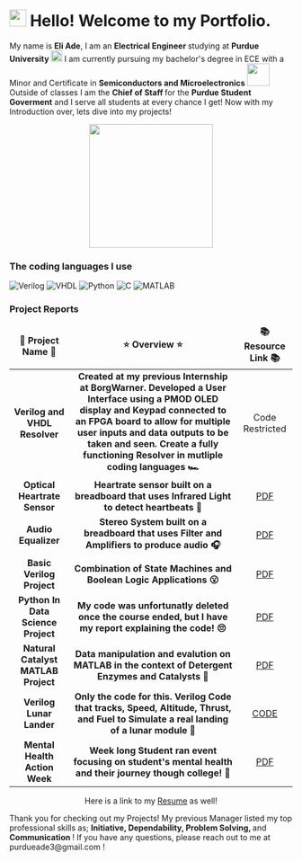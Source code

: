 <h1><img src="https://emojis.slackmojis.com/emojis/images/1620797763/38192/dog_smile.png?1620797763" width="30"/> Hello! Welcome to my Portfolio.</h1>


<p>My name is <b> Eli Ade</b>, I am an <b> Electrical Engineer </b> studying at <b> Purdue University </b> <img src="https://th.bing.com/th/id/OIP.HVoFmkb7c2pCG_vv1IoiKQHaHa?w=172&h=180&c=7&r=0&o=5&pid=1.7" width="20"/> I am currently pursuing my bachelor's degree in ECE with a Minor and Certificate in <b> Semiconductors and Microelectronics </b> <img src="https://th.bing.com/th/id/OIP.jdLRkfpMfwd0PcVfq-ZO3wHaD4?w=341&h=180&c=7&r=0&o=5&pid=1.7" width="40"/> Outside of classes I am the <b> Chief of Staff </b> for the <b>Purdue Student Goverment</b> and I serve all students at every chance I get! Now with my Introduction over, lets dive into my projects! </p>
<p align="center"> <img src="https://th.bing.com/th/id/OIP.8n4E1S2qV49vykWdWkDeygHaEK?w=276&h=180&c=7&r=0&o=5&pid=1.7" width="220"/></p>
<h3>The coding languages I use</h3>
<p>
  <img alt="Verilog" src="https://img.shields.io/badge/-Verilog-45b8d8?style=flat-square&logo=valorant&logoColor=white" />
  <img alt="VHDL" src="https://img.shields.io/badge/-VHDL-8DD6F9?style=flat-square&logo=v&logoColor=white" /> 
  <img alt="Python" src="https://img.shields.io/badge/-Python-46a2f1?style=flat-square&logo=python&logoColor=white" />
  <img alt="C" src="https://img.shields.io/badge/-C-2088FF?style=flat-square&logo=c&logoColor=white" />
  <img alt="MATLAB" src="https://img.shields.io/badge/-MATLAB-1a73e8?style=flat-square&logo=monkeytype&logoColor=white" />
</p>
<h3>Project Reports</h3>
<table>
  <thead align="center">
      <td><b>🚧 Project Name 🚧 </b></td>
      <td><b>⭐ Overview ⭐</b></td>
      <td><b>📚 Resource Link 📚</b></td>
  </thead>
  <tbody>
    <tr>
      <td align="center"> <b>Verilog and VHDL Resolver</b></td>
      <td align="center"><b> Created at my previous Internship at BorgWarner. Developed a User Interface using a PMOD OLED display and Keypad connected to an FPGA board to allow for multiple user inputs and data outputs to be taken and seen. Create a fully functioning Resolver in mutliple coding languages 🏎️  </b></td>
      <td align="center">Code Restricted</td>
    </tr>
    <tr>
      <td align="center"> <b>Optical Heartrate Sensor</b></td>
      <td align="center"><b> Heartrate sensor built on a breadboard that uses Infrared Light to detect heartbeats 💓  </b></td>
      <td align="center"><a href="https://drive.google.com/file/d/1uzxz8KX7Bqr7MV6KBKUzBV37WZ7DhOQ3/view?usp=sharing" target="_blank">PDF</a></td>
    </tr>
	  <tr>
      <td align="center"> <b>Audio Equalizer</b></td>
      <td align="center"><b> Stereo System built on a breadboard that uses Filter and Amplifiers to produce audio  🎧  </b></td>
      <td align="center"><a href="https://drive.google.com/file/d/1YaYcPNTp_vvskc1ZPWXIGwfBKB0CDsgo/view?usp=sharing" target="_blank">PDF</a></td>
    </tr>
    <tr>
      <td align="center"> <b>Basic Verilog Project</b></td>
      <td align="center"><b> Combination of State Machines and Boolean Logic Applications 😮 </b></td>
      <td align="center"><a href="https://drive.google.com/file/d/1PRXQ5qc597bFSCSGh0nX8v0VsMl27Uwx/view?usp=sharing" target="_blank">PDF</a></td>
    </tr>
    <tr>
      <td align="center"> <b>Python In Data Science Project</b></td>
      <td align="center"><b>My code was unfortunatly deleted once the course ended, but I have my report explaining the code! 😔</b></td>
      <td align="center"><a href="https://drive.google.com/file/d/1frC4kuPlbO5YfBdPwl5PfcazcZOEC_XT/view?usp=sharing" target="_blank">PDF</a></td>
    </tr>
    <tr>
      <td align="center"> <b>Natural Catalyst MATLAB Project</b></td>
      <td align="center"><b> Data manipulation and evalution on MATLAB in the context of Detergent Enzymes and Catalysts 🧼 </b></td>
      <td align="center"><a href="https://drive.google.com/file/d/1y7i5iyHagyeB7ZdFLSXgs4p_F7OC-L2p/view?usp=sharing" target="_blank">PDF</a></td>
    </tr>
    <tr>
      <td align="center"> <b>Verilog Lunar Lander</b></td>
      <td align="center"><b> Only the code for this. Verilog Code that tracks, Speed, Altitude, Thrust, and Fuel to Simulate a real landing of a lunar module 🚀 </b></td>
      <td align="center"><a href="https://github.com/Bunga-byte/LunarLander/blob/1192c6faedb12d1421a01f947195729af3d8621f/LunarLander" target="_blank">CODE</a></td>
    </tr>
    <tr>
      <td align="center"> <b>Mental Health Action Week</b></td>
      <td align="center"><b> Week long Student ran event focusing on student's mental health and their journey though college! 🧠 </b></td>
      <td align="center"><a href="https://drive.google.com/file/d/1_M6ljHMry75xhpMOboWIzeEMezfLChrf/view?usp=sharing" target="_blank">PDF</a></td>
    </tr>
  </tbody>
</table>

<p align="center">  Here is a link to my <a href="https://drive.google.com/file/d/1fWb0JQBb1xNVTlOr5hvZLXHcdZXOnR4X/view?usp=sharing" target="_blank">Resume</a> as well! </p>

<p> Thank you for checking out my Projects! My previous Manager listed my top professional skills as; <b>Initiative, Dependability, Problem Solving, </b> and <b> Communication </b>! If you have any questions, please reach out to me at purdueade3@gmail.com !</p>
